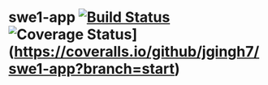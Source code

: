 # swe1-app [![Build Status](https://travis-ci.org/jgingh7/swe1-app.svg?branch=start)](https://travis-ci.org/jgingh7/swe1-app) ![Coverage Status](https://coveralls.io/repos/github/jgingh7/swe1-app/badge.svg?branch=start)](https://coveralls.io/github/jgingh7/swe1-app?branch=start)
